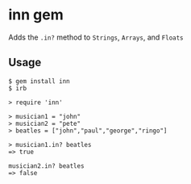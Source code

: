 # inn gem
Adds the `.in?` method to `Strings`, `Arrays`, and `Floats`


## Usage
```
$ gem install inn
$ irb

> require 'inn'

> musician1 = "john"
> musician2 = "pete"
> beatles = ["john","paul","george","ringo"]

> musician1.in? beatles
=> true

musician2.in? beatles
=> false
```

